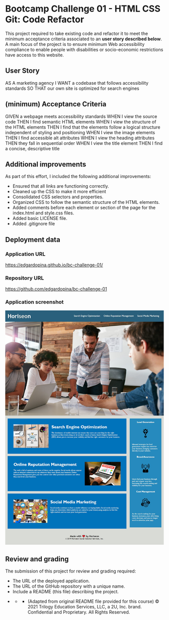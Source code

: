 # Bootcamp Challenge 01 - HTML CSS Git: Code Refactor

This project required to take existing code and refactor it to meet the minimum acceptance criteria associated to an **user story described below**. A main focus of the project is to ensure minimum Web accessibility compliance to enable people with disabilities or socio-economic restrictions have access to this website.

## User Story

AS A marketing agency
I WANT a codebase that follows accessibility standards
SO THAT our own site is optimized for search engines

## (minimum) Acceptance Criteria

GIVEN a webpage meets accessibility standards
WHEN I view the source code
THEN I find semantic HTML elements
WHEN I view the structure of the HTML elements
THEN I find that the elements follow a logical structure independent of styling and positioning
WHEN I view the image elements
THEN I find accessible alt attributes
WHEN I view the heading attributes
THEN they fall in sequential order
WHEN I view the title element
THEN I find a concise, descriptive title

## Additional improvements

As part of this effort, I included the following additional improvements:

- Ensured that all links are functioning correctly.
- Cleaned up the CSS to make it more efficient
- Consolidated CSS selectors and properties.
- Organized CSS to follow the semantic structure of the HTML elements.
- Added comments before each element or section of the page for the index.html and style.css files.
- Added basic LICENSE file.
- Added .gitignore file

## Deployment data

### Application URL

https://edgardopina.github.io/bc-challenge-01/

### Repository URL

https://github.com/edgardopina/bc-challenge-01

### Application screenshot

![Screenshot of full Horiseon website](/assets/images/bc-challenge-01-screenshot.png?raw=true "Horiseon website sreenshot")

## Review and grading

The submission of this project for review and grading required:

- The URL of the deployed application.
- The URL of the GitHub repository with a unique name.
- Include a README (this file) describing the project.

* - - (Adapted from original README file provided for this course)
      © 2021 Trilogy Education Services, LLC, a 2U, Inc. brand. Confidential and Proprietary. All Rights Reserved.

